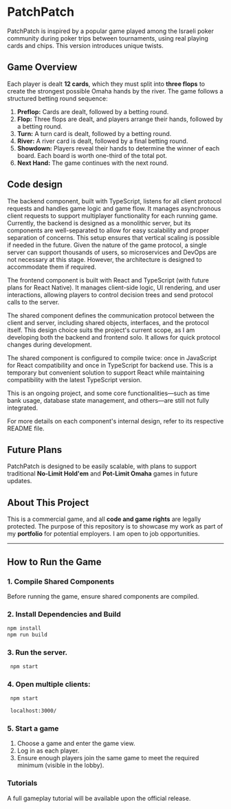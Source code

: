 # PatchPatch

PatchPatch is inspired by a popular game played among the Israeli poker community during poker trips between tournaments, using real playing cards and chips. This version introduces unique twists.

## Game Overview

Each player is dealt **12 cards**, which they must split into **three flops** to create the strongest possible Omaha hands by the river. The game follows a structured betting round sequence:

1. **Preflop:** Cards are dealt, followed by a betting round.
2. **Flop:** Three flops are dealt, and players arrange their hands, followed by a betting round.
3. **Turn:** A turn card is dealt, followed by a betting round.
4. **River:** A river card is dealt, followed by a final betting round.
5. **Showdown:** Players reveal their hands to determine the winner of each board. Each board is worth one-third of the total pot.
6. **Next Hand:** The game continues with the next round.

## Code design

The backend component, built with TypeScript, listens for all client protocol requests and handles game logic and game flow. It manages asynchronous client requests to support multiplayer functionality for each running game. Currently, the backend is designed as a monolithic server, but its components are well-separated to allow for easy scalability and proper separation of concerns. This setup ensures that vertical scaling is possible if needed in the future. Given the nature of the game protocol, a single server can support thousands of users, so microservices and DevOps are not necessary at this stage. However, the architecture is designed to accommodate them if required.

The frontend component is built with React and TypeScript (with future plans for React Native). It manages client-side logic, UI rendering, and user interactions, allowing players to control decision trees and send protocol calls to the server.

The shared component defines the communication protocol between the client and server, including shared objects, interfaces, and the protocol itself. This design choice suits the project's current scope, as I am developing both the backend and frontend solo. It allows for quick protocol changes during development.

The shared component is configured to compile twice: once in JavaScript for React compatibility and once in TypeScript for backend use. This is a temporary but convenient solution to support React while maintaining compatibility with the latest TypeScript version.

This is an ongoing project, and some core functionalities—such as time bank usage, database state management, and others—are still not fully integrated.

For more details on each component's internal design, refer to its respective README file.

## Future Plans

PatchPatch is designed to be easily scalable, with plans to support traditional **No-Limit Hold'em** and **Pot-Limit Omaha** games in future updates.

## About This Project

This is a commercial game, and all **code and game rights** are legally protected. The purpose of this repository is to showcase my work as part of my **portfolio** for potential employers. I am open to job opportunities.

---

## How to Run the Game

### 1. Compile Shared Components

Before running the game, ensure shared components are compiled.

### 2. Install Dependencies and Build

```bash
npm install
npm run build
```

### 3. Run the server.

```bash
 npm start
```

### 4. Open multiple clients:

```bash
 npm start
```

```bash
 localhost:3000/
```

### 5. Start a game

1. Choose a game and enter the game view.
2. Log in as each player.
3. Ensure enough players join the same game to meet the required minimum (visible in the lobby).

### Tutorials

A full gameplay tutorial will be available upon the official release.
